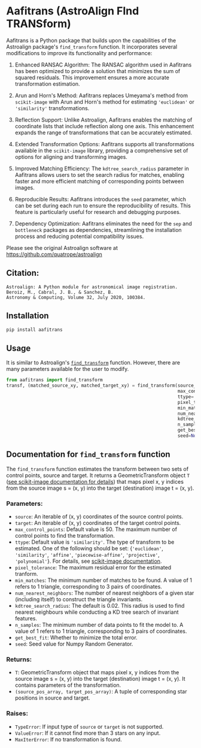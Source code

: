 # Aafitrans (AstroAlign FInd TRANSform)

Aafitrans is a Python package that builds upon the capabilities of the Astroalign package's `find_transform` function. It incorporates several modifications to improve its functionality and performance:

1. Enhanced RANSAC Algorithm: The RANSAC algorithm used in Aafitrans has been optimized to provide a solution that minimizes the sum of squared residuals. This improvement ensures a more accurate transformation estimation.

2. Arun and Horn's Method: Aafitrans replaces Umeyama's method from `scikit-image` with Arun and Horn's method for estimating `'euclidean'` or `'similarity'` transformations. 

3. Reflection Support: Unlike Astroalign, Aafitrans enables the matching of coordinate lists that include reflection along one axis. This enhancement expands the range of transformations that can be accurately estimated.

4. Extended Transformation Options: Aafitrans supports all transformations available in the `scikit-image` library, providing a comprehensive set of options for aligning and transforming images.

5. Improved Matching Efficiency: The `kdtree_search_radius` parameter in Aafitrans allows users to set the search radius for matches, enabling faster and more efficient matching of corresponding points between images.

6. Reproducible Results: Aafitrans introduces the `seed` parameter, which can be set during each run to ensure the reproducibility of results. This feature is particularly useful for research and debugging purposes.

7. Dependency Optimization: Aafitrans eliminates the need for the `sep` and `bottleneck` packages as dependencies, streamlining the installation process and reducing potential compatibility issues.

Please see the original Astroalign software at https://github.com/quatrope/astroalign
  
## Citation:
```
Astroalign: A Python module for astronomical image registration.
Beroiz, M., Cabral, J. B., & Sanchez, B.
Astronomy & Computing, Volume 32, July 2020, 100384.
```


## Installation
```bash
pip install aafitrans
```

## Usage 
It is similar to Astroalign's [`find_transform`](https://astroalign.quatrope.org/en/latest/tutorial.html#finding-the-transformation) function. However, there are many parameters available for the user to modify. 
```python
from aafitrans import find_transform
transf, (matched_source_xy, matched_target_xy) = find_transform(source_xy, target_xy,
                                                                max_control_points=50,
                                                                ttype='similarity',
                                                                pixel_tolerance=2,
                                                                min_matches=4,
                                                                num_nearest_neighbors=8,
                                                                kdtree_search_radius=0.02,
                                                                n_samples=1,
                                                                get_best_fit=True,
                                                                seed=None)

```

## Documentation for `find_transform` function

The `find_transform` function estimates the transform between two sets of control points, source and target. It returns a GeometricTransform object `T` ([see scikit-image documentation for details](https://scikit-image.org/docs/stable/auto_examples/transform/plot_transform_types.html#sphx-glr-auto-examples-transform-plot-transform-types-py)) that maps pixel x, y indices from the source image s = (x, y) into the target (destination) image t = (x, y). 

### Parameters:
- `source`: An iterable of (x, y) coordinates of the source control points.
- `target`: An iterable of (x, y) coordinates of the target control points.
- `max_control_points`: Default value is 50. The maximum number of control points to find the transformation.
- `ttype`: Default value is `'similarity'`. The type of transform to be estimated. One of the following should be set: {`'euclidean'`, `'similarity'`, `'affine'`, `'piecewise-affine'`, `'projective'`, `'polynomial'`}. For details, see [scikit-image documentation](https://scikit-image.org/docs/stable/api/skimage.transform.html#skimage.transform.estimate_transform). 
- `pixel_tolerance`: The maximum residual error for the estimated tranform.            
- `min_matches`: The minimum number of matches to be found. A value of 1 refers to 1 triangle, corresponding to 3 pairs of coordinates. 
- `num_nearest_neighbors`: The number of nearest neighbors of a given star (including itself) to construct the triangle invariants.                      
- `kdtree_search_radius`: The default is 0.02. This radius is used to find nearest neighbours while conducting a KD tree search of invariant features. 
- `n_samples`: The minimum number of data points to fit the model to. A value of 1 refers to 1 triangle, corresponding to 3 pairs of coordinates. 
- `get_best_fit`: Whether to minimize the total error.                          
- `seed`: Seed value for Numpy Random Generator.

### Returns:
- `T`: GeometricTransform object that maps pixel x, y indices from the source image s = (x, y) into the target (destination) image t = (x, y). It contains parameters of the transformation.
- `(source_pos_array, target_pos_array)`: A tuple of corresponding star positions in source and target.

### Raises:
- `TypeError`: If input type of `source` or `target` is not supported.
- `ValueError`: If it cannot find more than 3 stars on any input.
- `MaxIterError`: If no transformation is found.
